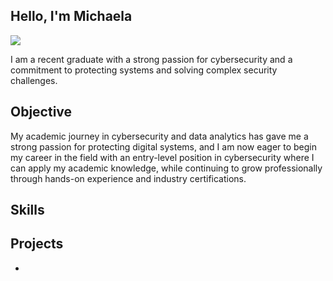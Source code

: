 ## Hello, I'm Michaela

<a href="https://linkedin.com/in/michaela-a-bab-/"><img src="https://img.shields.io/badge/-LinkedIn-0072b1?&style=for-the-badge&logo=linkedin&logoColor=white" /></a>

I am a recent graduate with a strong passion for cybersecurity and a commitment to protecting systems and solving complex security challenges.

## Objective
My academic journey in cybersecurity and data analytics has gave me a strong passion for protecting digital systems, and I am now eager to begin my career in the field with an entry-level position in cybersecurity where I can apply my academic knowledge, while continuing to grow professionally through hands-on experience and industry certifications.

## Skills


## Projects
-

  
<!--
**MichBab/MichBab** is a ✨ _special_ ✨ repository because its `README.md` (this file) appears on your GitHub profile.

Here are some ideas to get you started:

- 🔭 I’m currently working on ...
- 🌱 I’m currently learning ...
- 👯 I’m looking to collaborate on ...
- 🤔 I’m looking for help with ...
- 💬 Ask me about ...
- 📫 How to reach me: ...
- 😄 Pronouns: ...
- ⚡ Fun fact: ...
-->
